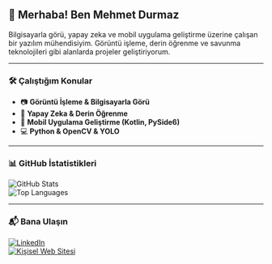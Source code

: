 ## 👋 Merhaba! Ben Mehmet Durmaz  

Bilgisayarla görü, yapay zeka ve mobil uygulama geliştirme üzerine çalışan bir yazılım mühendisiyim. Görüntü işleme, derin öğrenme ve savunma teknolojileri gibi alanlarda projeler geliştiriyorum.  

---

### 🛠️ Çalıştığım Konular  
- 📷 **Görüntü İşleme & Bilgisayarla Görü**  
- 🤖 **Yapay Zeka & Derin Öğrenme**  
- 📱 **Mobil Uygulama Geliştirme (Kotlin, PySide6)**  
- 💻 **Python & OpenCV & YOLO**  

---

### 📊 GitHub İstatistikleri  
![GitHub Stats](https://github-readme-stats.vercel.app/api?username=mdrmz&show_icons=true&theme=dark)  
![Top Languages](https://github-readme-stats.vercel.app/api/top-langs/?username=mdrmz&layout=compact&theme=dark)  

---

### 📬 Bana Ulaşın  
[![LinkedIn](https://img.shields.io/badge/LinkedIn-000?style=for-the-badge&logo=linkedin&logoColor=white)](https://linkedin.com/in/mehmetdurmaz)  
[![Kişisel Web Sitesi](https://img.shields.io/badge/Web%20Sitesi-000?style=for-the-badge&logo=firefox&logoColor=white)](https://mehmetdurmaz.dev)  
